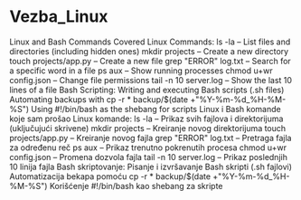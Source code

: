 # Vezba_Linux
Linux and Bash Commands Covered
Linux Commands:
	ls -la – List files and directories (including hidden ones)
	mkdir projects – Create a new directory
	touch projects/app.py – Create a new file
	grep "ERROR" log.txt – Search for a specific word in a file
	ps aux – Show running processes
	chmod u+wr config.json – Change file permissions
	tail -n 10 server.log – Show the last 10 lines of a file
Bash Scripting:
	Writing and executing Bash scripts (.sh files)
	Automating backups with cp -r * backup/$(date +"%Y-%m-%d_%H-%M-%S")
	Using #!/bin/bash as the shebang for scripts
Linux i Bash komande koje sam prošao
Linux komande:
	ls -la – Prikaz svih fajlova i direktorijuma (uključujući skrivene)
	mkdir projects – Kreiranje novog direktorijuma
	touch projects/app.py – Kreiranje novog fajla
	grep "ERROR" log.txt – Pretraga fajla za određenu reč
	ps aux – Prikaz trenutno pokrenutih procesa
	chmod u+wr config.json – Promena dozvola fajla
	tail -n 10 server.log – Prikaz poslednjih 10 linija fajla
Bash skriptovanje:
	Pisanje i izvršavanje Bash skripti (.sh fajlovi)
	Automatizacija bekapa pomoću cp -r * backup/$(date +"%Y-%m-%d_%H-%M-%S")
	Korišćenje #!/bin/bash kao shebang za skripte
